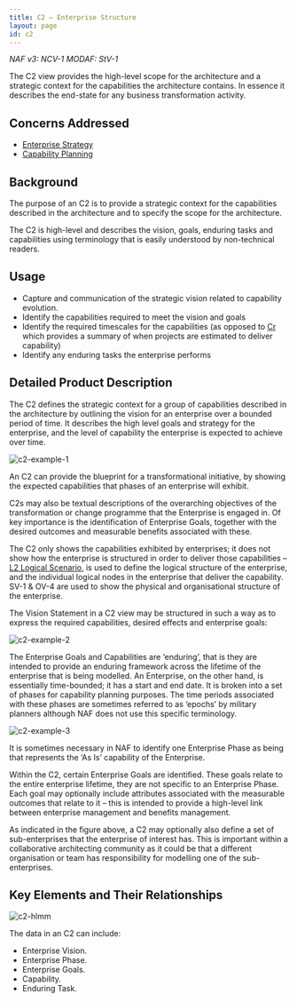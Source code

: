 ```yaml
---
title: C2 – Enterprise Structure
layout: page
id: c2
---
```


*NAF v3: NCV-1 MODAF: StV-1*

The C2 view provides the high-level scope for the architecture and a
strategic context for the capabilities the architecture contains. In
essence it describes the end-state for any business transformation
activity.

## Concerns Addressed


-   [Enterprise Strategy](/glossary/enterprise-strategy/)
-   [Capability Planning](/glossary/capability-planning/)

## Background


The purpose of an C2 is to provide a strategic context for the
capabilities described in the architecture and to specify the scope for
the architecture.

The C2 is high-level and describes the vision, goals, enduring tasks and
capabilities using terminology that is easily understood by
non-technical readers.

## Usage


-   Capture and communication of the strategic vision related to
    capability evolution.
-   Identify the capabilities required to meet the vision and goals
-   Identify the required timescales for the capabilities (as opposed to
    [Cr](Cr.html) which provides a summary of when projects are estimated to
    deliver capability)
-   Identify any enduring tasks the enterprise performs

## Detailed Product Description

The C2 defines the strategic context for a group of capabilities
described in the architecture by outlining the vision for an enterprise
over a bounded period of time. It describes the high level goals and
strategy for the enterprise, and the level of capability the enterprise
is expected to achieve over time.

![c2-example-1](http://nafdocs.org/wp-content/uploads/2013/06/c2-example-1.png)

An C2 can provide the blueprint for a transformational initiative, by
showing the expected capabilities that phases of an enterprise will
exhibit.

C2s may also be textual descriptions of the overarching objectives of
the transformation or change programme that the Enterprise is engaged
in. Of key importance is the identification of Enterprise Goals,
together with the desired outcomes and measurable benefits associated
with these.

The C2 only shows the capabilities exhibited by enterprises; it does not
show how the enterprise is structured in order to deliver those
capabilities – [L2 Logical Scenario](l2.html), is used to define the logical
structure of the enterprise, and the individual logical nodes in the
enterprise that deliver the capability. SV-1 & OV-4 are used to show the
physical and organisational structure of the enterprise.

The Vision Statement in a C2 view may be structured in such a way as to
express the required capabilities, desired effects and enterprise goals:

![c2-example-2](http://nafdocs.org/wp-content/uploads/2013/06/c2-example-2.png)

The Enterprise Goals and Capabilities are ‘enduring’, that is they are
intended to provide an enduring framework across the lifetime of the
enterprise that is being modelled. An Enterprise, on the other hand, is
essentially time-bounded; it has a start and end date. It is broken into
a set of phases for capability planning purposes. The time periods
associated with these phases are sometimes referred to as ‘epochs’ by
military planners although NAF does not use this specific terminology.

![c2-example-3](http://nafdocs.org/wp-content/uploads/2013/06/c2-example-3.png)

It is sometimes necessary in NAF to identify one Enterprise Phase as
being that represents the ‘As Is’ capability of the Enterprise.

Within the C2, certain Enterprise Goals are identified. These goals
relate to the entire enterprise lifetime, they are not specific to an
Enterprise Phase. Each goal may optionally include attributes associated
with the measurable outcomes that relate to it – this is intended to
provide a high-level link between enterprise management and benefits
management.

As indicated in the figure above, a C2 may optionally also define a set
of sub-enterprises that the enterprise of interest has. This is
important within a collaborative architecting community as it could be
that a different organisation or team has responsibility for modelling
one of the sub-enterprises.

## Key Elements and Their Relationships


![c2-hlmm](http://nafdocs.org/wp-content/uploads/2013/06/c2-hlmm.png)

The data in an C2 can include:

-   Enterprise Vision.
-   Enterprise Phase.
-   Enterprise Goals.
-   Capability.
-   Enduring Task.

